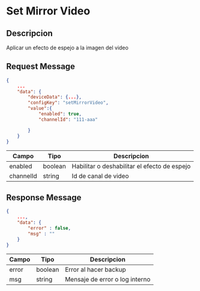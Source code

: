 # Set Mirror Video

## Descripcion

Aplicar un efecto de espejo a la imagen del video

## Request Message

```json
{
    ...
    "data": {
        "deviceData": {...},
        "configKey": "setMirrorVideo",
        "value":{
            "enabled": true,
            "channelId": "111-aaa"

        }
    }
}
```

| Campo     | Tipo    | Descripcion                                  |
| --------- | ------- | -------------------------------------------- |
| enabled   | boolean | Habilitar o deshabilitar el efecto de espejo |
| channelId | string  | Id de canal de video                         |

## Response Message

```json
{
    ...,
    "data": {
        "error" : false,
        "msg" : ""
    }
}
```

| Campo | Tipo    | Descripcion                    |
| ----- | ------- | ------------------------------ |
| error | boolean | Error al hacer backup          |
| msg   | string  | Mensaje de error o log interno |

